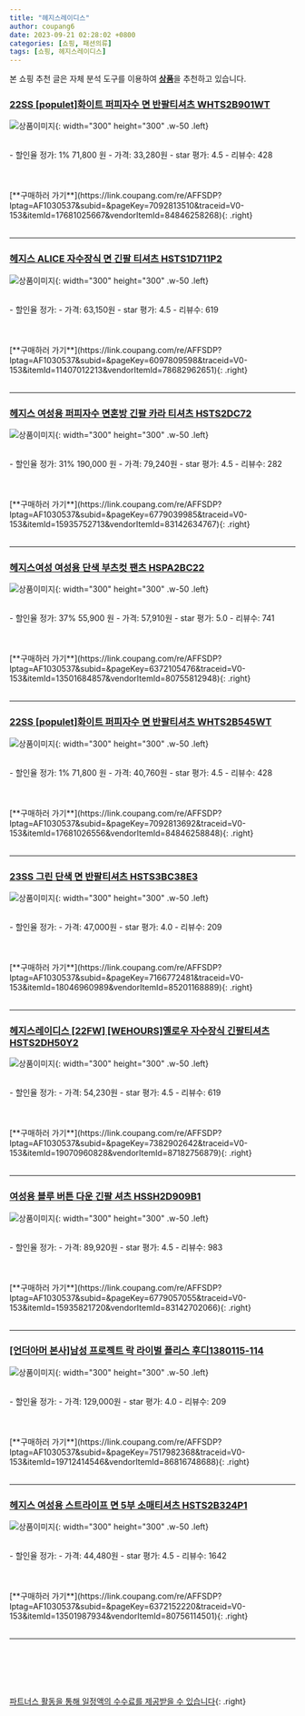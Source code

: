 ```yaml
---
title: "헤지스레이디스"
author: coupang6
date: 2023-09-21 02:28:02 +0800
categories: [쇼핑, 패션의류]
tags: [쇼핑, 헤지스레이디스]
---
```


본 쇼핑 추천 글은 자체 분석 도구를 이용하여 [**상품**](https://link.coupang.com/a/bao1ui)을 추천하고 있습니다.

### [22SS [populet]화이트 퍼피자수 면 반팔티셔츠 WHTS2B901WT](https://link.coupang.com/re/AFFSDP?lptag=AF1030537&subid=&pageKey=7092813510&traceid=V0-153&itemId=17681025667&vendorItemId=84846258268)

![상품이미지](https://thumbnail9.coupangcdn.com/thumbnails/remote/230x230ex/image/vendor_inventory/859c/7f849db1dd3b6f222b54f75c59ef221c770a3fea4e70da8c0b8d587f6911.jpg){: width="300" height="300" .w-50 .left}


<br>
- 할인율 정가: 1%  71,800   원
- 가격: 33,280원
- star 평가: 4.5
- 리뷰수: 428
<br>
<br>
<br>
<br>
[**구매하러 가기**](https://link.coupang.com/re/AFFSDP?lptag=AF1030537&subid=&pageKey=7092813510&traceid=V0-153&itemId=17681025667&vendorItemId=84846258268){: .right}
<br>
<br>

---

### [헤지스 ALICE 자수장식 면 긴팔 티셔츠 HSTS1D711P2](https://link.coupang.com/re/AFFSDP?lptag=AF1030537&subid=&pageKey=6097809598&traceid=V0-153&itemId=11407012213&vendorItemId=78682962651)

![상품이미지](https://thumbnail7.coupangcdn.com/thumbnails/remote/230x230ex/image/retail/images/2021/09/29/12/1/12ec54b9-4d35-49dc-968e-8dc5f671b2e7.jpg){: width="300" height="300" .w-50 .left}


<br>
- 할인율 정가: 
- 가격: 63,150원
- star 평가: 4.5
- 리뷰수: 619
<br>
<br>
<br>
<br>
[**구매하러 가기**](https://link.coupang.com/re/AFFSDP?lptag=AF1030537&subid=&pageKey=6097809598&traceid=V0-153&itemId=11407012213&vendorItemId=78682962651){: .right}
<br>
<br>

---

### [헤지스 여성용 퍼피자수 면혼방 긴팔 카라 티셔츠 HSTS2DC72](https://link.coupang.com/re/AFFSDP?lptag=AF1030537&subid=&pageKey=6779039985&traceid=V0-153&itemId=15935752713&vendorItemId=83142634767)

![상품이미지](https://thumbnail10.coupangcdn.com/thumbnails/remote/230x230ex/image/retail/images/2022/09/16/16/2/e02ec2e6-805e-4766-bd0f-f03eca25f0f7.jpg){: width="300" height="300" .w-50 .left}


<br>
- 할인율 정가: 31%  190,000   원
- 가격: 79,240원
- star 평가: 4.5
- 리뷰수: 282
<br>
<br>
<br>
<br>
[**구매하러 가기**](https://link.coupang.com/re/AFFSDP?lptag=AF1030537&subid=&pageKey=6779039985&traceid=V0-153&itemId=15935752713&vendorItemId=83142634767){: .right}
<br>
<br>

---

### [헤지스여성 여성용 단색 부츠컷 팬츠 HSPA2BC22](https://link.coupang.com/re/AFFSDP?lptag=AF1030537&subid=&pageKey=6372105476&traceid=V0-153&itemId=13501684857&vendorItemId=80755812948)

![상품이미지](https://thumbnail9.coupangcdn.com/thumbnails/remote/230x230ex/image/retail/images/2022/03/03/9/3/8fe23ffb-18b5-4d1d-94d2-ac449e082f26.jpg){: width="300" height="300" .w-50 .left}


<br>
- 할인율 정가: 37%  55,900   원
- 가격: 57,910원
- star 평가: 5.0
- 리뷰수: 741
<br>
<br>
<br>
<br>
[**구매하러 가기**](https://link.coupang.com/re/AFFSDP?lptag=AF1030537&subid=&pageKey=6372105476&traceid=V0-153&itemId=13501684857&vendorItemId=80755812948){: .right}
<br>
<br>

---

### [22SS [populet]화이트 퍼피자수 면 반팔티셔츠 WHTS2B545WT](https://link.coupang.com/re/AFFSDP?lptag=AF1030537&subid=&pageKey=7092813692&traceid=V0-153&itemId=17681026556&vendorItemId=84846258848)

![상품이미지](https://thumbnail8.coupangcdn.com/thumbnails/remote/230x230ex/image/vendor_inventory/b71c/d187b1a818bdb868a894a7e1a53fcf1693fbe6defb28f27e50bcffd265e6.jpg){: width="300" height="300" .w-50 .left}


<br>
- 할인율 정가: 1%  71,800   원
- 가격: 40,760원
- star 평가: 4.5
- 리뷰수: 428
<br>
<br>
<br>
<br>
[**구매하러 가기**](https://link.coupang.com/re/AFFSDP?lptag=AF1030537&subid=&pageKey=7092813692&traceid=V0-153&itemId=17681026556&vendorItemId=84846258848){: .right}
<br>
<br>

---

### [23SS 그린 단색 면 반팔티셔츠 HSTS3BC38E3](https://link.coupang.com/re/AFFSDP?lptag=AF1030537&subid=&pageKey=7166772481&traceid=V0-153&itemId=18046960989&vendorItemId=85201168889)

![상품이미지](https://thumbnail10.coupangcdn.com/thumbnails/remote/230x230ex/image/vendor_inventory/3d69/62081072fcd1a1acdc4c34ff3ef4f10809b649ede7afef08a419ad50df25.jpg){: width="300" height="300" .w-50 .left}


<br>
- 할인율 정가: 
- 가격: 47,000원
- star 평가: 4.0
- 리뷰수: 209
<br>
<br>
<br>
<br>
[**구매하러 가기**](https://link.coupang.com/re/AFFSDP?lptag=AF1030537&subid=&pageKey=7166772481&traceid=V0-153&itemId=18046960989&vendorItemId=85201168889){: .right}
<br>
<br>

---

### [헤지스레이디스 [22FW] [WEHOURS]옐로우 자수장식 긴팔티셔츠 HSTS2DH50Y2](https://link.coupang.com/re/AFFSDP?lptag=AF1030537&subid=&pageKey=7382902642&traceid=V0-153&itemId=19070960828&vendorItemId=87182756879)

![상품이미지](https://thumbnail10.coupangcdn.com/thumbnails/remote/230x230ex/image/vendor_inventory/7fbe/10796ce3384ab2700c47551ac1e7a8d74f2a5e53856ee70ecc7bab52cf6b.jpg){: width="300" height="300" .w-50 .left}


<br>
- 할인율 정가: 
- 가격: 54,230원
- star 평가: 4.5
- 리뷰수: 619
<br>
<br>
<br>
<br>
[**구매하러 가기**](https://link.coupang.com/re/AFFSDP?lptag=AF1030537&subid=&pageKey=7382902642&traceid=V0-153&itemId=19070960828&vendorItemId=87182756879){: .right}
<br>
<br>

---

### [여성용 블루 버튼 다운 긴팔 셔츠 HSSH2D909B1](https://link.coupang.com/re/AFFSDP?lptag=AF1030537&subid=&pageKey=6779057055&traceid=V0-153&itemId=15935821720&vendorItemId=83142702066)

![상품이미지](https://thumbnail9.coupangcdn.com/thumbnails/remote/230x230ex/image/retail/images/2022/09/16/17/7/e10849be-5e1c-49b7-aa34-b799517f22e6.jpg){: width="300" height="300" .w-50 .left}


<br>
- 할인율 정가: 
- 가격: 89,920원
- star 평가: 4.5
- 리뷰수: 983
<br>
<br>
<br>
<br>
[**구매하러 가기**](https://link.coupang.com/re/AFFSDP?lptag=AF1030537&subid=&pageKey=6779057055&traceid=V0-153&itemId=15935821720&vendorItemId=83142702066){: .right}
<br>
<br>

---

### [[언더아머 본사]남성 프로젝트 락 라이벌 플리스 후디1380115-114](https://link.coupang.com/re/AFFSDP?lptag=AF1030537&subid=&pageKey=7517982368&traceid=V0-153&itemId=19712414546&vendorItemId=86816748688)

![상품이미지](https://thumbnail8.coupangcdn.com/thumbnails/remote/230x230ex/image/vendor_inventory/ace9/1305b449c604047979f217ea8093f862faea446730e4a5c60c249b7ba5e6.jpg){: width="300" height="300" .w-50 .left}


<br>
- 할인율 정가: 
- 가격: 129,000원
- star 평가: 4.0
- 리뷰수: 209
<br>
<br>
<br>
<br>
[**구매하러 가기**](https://link.coupang.com/re/AFFSDP?lptag=AF1030537&subid=&pageKey=7517982368&traceid=V0-153&itemId=19712414546&vendorItemId=86816748688){: .right}
<br>
<br>

---

### [헤지스 여성용 스트라이프 면 5부 소매티셔츠 HSTS2B324P1](https://link.coupang.com/re/AFFSDP?lptag=AF1030537&subid=&pageKey=6372152220&traceid=V0-153&itemId=13501987934&vendorItemId=80756114501)

![상품이미지](https://thumbnail9.coupangcdn.com/thumbnails/remote/230x230ex/image/retail/images/2022/03/03/10/9/ca094f8e-57cb-47a5-95ef-acb703e86b2b.jpg){: width="300" height="300" .w-50 .left}


<br>
- 할인율 정가: 
- 가격: 44,480원
- star 평가: 4.5
- 리뷰수: 1642
<br>
<br>
<br>
<br>
[**구매하러 가기**](https://link.coupang.com/re/AFFSDP?lptag=AF1030537&subid=&pageKey=6372152220&traceid=V0-153&itemId=13501987934&vendorItemId=80756114501){: .right}
<br>
<br>

---
<br><br><br><br><br> [파트너스 활동을 통해 일정액의 수수료를 제공받을 수 있습니다](https://link.coupang.com/a/bao1ui){: .right}